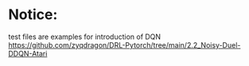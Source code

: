 # Notice:
test files are examples for introduction of DQN
https://github.com/zyqdragon/DRL-Pytorch/tree/main/2.2_Noisy-Duel-DDQN-Atari
